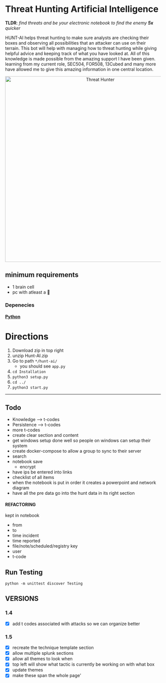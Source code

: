 # Threat Hunting Artificial Intelligence

**TLDR**: *find threats and be your electronic notebook to find the enemy **5x** quicker*

HUNT-AI helps threat hunting to make sure analysts are checking their boxes and observing all possibilities that an attacker can use on their terrain. This bot will help with managing how to threat hunting while giving helpful advice and keeping track of what you have looked at. All of this knowledge is made possible from the amazing support I have been given. learning from my current role, SEC504, FOR508, 13Cubed and many more have allowed me to give this amazing information in one central location.

<div align="center">
  <img src="https://git.infinit3i.com/matthew/Hunt-AI/raw/commit/4c3b0654cd4c5b94e8659f2d18f86e01b579ba87/Assets/threat_hunter.jpeg" alt="Threat Hunter" width="600">
</div>

## minimum requirements 
- 1 brain cell
- pc with atleast a 🐹

### Depenecies

#### [Python](https://www.python.org/downloads/)

# Directions

1. Download zip in top right
2. unzip Hunt-AI.zip
3. Go to path `*/hunt-ai/`
	- you should see `app.py`
4. `cd Installation`
5. `python3 setup.py`
6. `cd ../`
7. `python3 start.py`
----


## Todo
- Knowledge --> t-codes
- Persistence --> t-codes
- more t-codes
- create clear section and content
- get windows setup done well so people on windows can setup their system
- create docker-compose to allow a group to sync to their server
- search
- notebook save
	- encrypt
- have ips be entered into links
- checklist of all items
- when the notebook is put in order it creates a powerpoint and network diagram
- have all the pre data go into the hunt data in its right section

#### REFACTORING

kept in notebook
- from
- to
- time incident
- time reported
- file/note/scheduled/registry key
- user
- t-code


## Run Testing
```
python -m unittest discover Testing
```

## VERSIONS


### 1.4
- [X] add t codes associated with attacks so we can organize better

### 1.5
- [X] recreate the technique template section
- [X] allow multiple splunk sections
- [X] allow all themes to look when
- [X] top left will show what tactic is currently be working on with what box
- [X] update themes
- [X] make these span the whole page'
